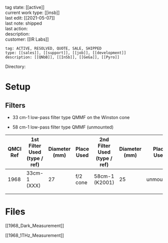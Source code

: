 tag state: [[active]]  
current work type: [[insb]] 											     
last edit: [[2021-05-07]]       												      
last note: shipped            
last action:            
description:           
customer: [[IR Labs]]             

```options
tag: ACTIVE, RESOLVED, QUOTE, SALE, SHIPPED
type: [[sales]], [[support]], [[job]], [[development]]
description: [[QNbB]], [[InSb]], [[GeGa]], [[Pyro]]
```

Directory: 

# Setup

## Filters

- 33 cm\-1 low-pass filter type QMMF on the Winston cone

- 58 cm\-1 low-pass filter type QMMF (unmounted)

| QMCI Ref | 1st Filter Used (type / ref) | Diameter (mm) | Place Used | 2nd Filter Used (type / ref) | Diameter (mm) | Place Used | 3rd Filter Used (type / ref) | Diameter (mm) | Place Used | 4th Filter Used (type / ref) | Diameter (mm) | Place Used |
| -------- | ---------------------------- | ------------- | ---------- | ---------------------------- | ------------- | ---------- | ---------------------------- | ------------- | ---------- | ---------------------------- | ------------- | ---------- |
| 1968     | 33cm-1 (XXX)                 | 27            | f/2 cone   | 58cm-1 (K2001)               | 25            | unmounted  |                              |               |            |                              |               |            |
|          |                              |               |            |                              |               |            |                              |               |            |                              |               |            |
|          |                              |               |            |                              |               |            |                              |               |            |                              |               |            |


# Files

[[1968_Dark_Measurement]]

[[1968_1THz_Measurement]]
